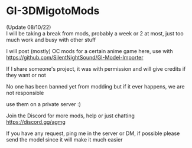 # GI-3DMigotoMods
 
 
(Update 08/10/22)  
I will be taking a break from mods, probably a week or 2 at most, just too much work and busy with other stuff  

  
I will post (mostly) OC mods for a certain anime game here, use with https://github.com/SilentNightSound/GI-Model-Importer   

If I share someone's project, it was with permission and will give credits if they want or not  
  
No one has been banned yet from modding but if it ever happens, we are not responsible  

use them on a private server :)
  
Join the Discord for more mods, help or just chatting https://discord.gg/agmg  

If you have any request, ping me in the server or DM, if possible please send the model since it will make it much easier
